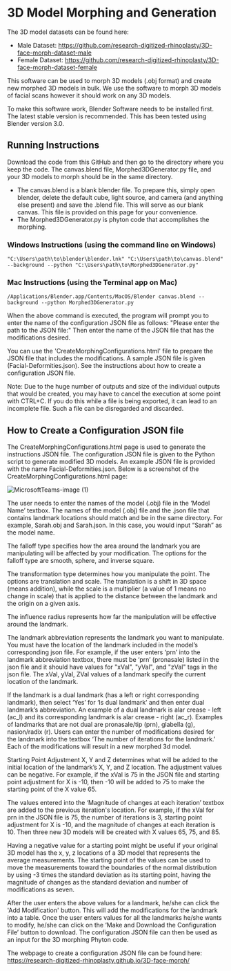 # 3D Model Morphing and Generation

The 3D model datasets can be found here:
- Male Dataset: https://github.com/research-digitized-rhinoplasty/3D-face-morph-dataset-male
- Female Dataset: https://github.com/research-digitized-rhinoplasty/3D-face-morph-dataset-female

This software can be used to morph 3D models (.obj format) and create new morphed 3D models in bulk. We use the software to morph 3D models of facial scans however it should work on any 3D models.

To make this software work, Blender Software needs to be installed first. The latest stable version is recommended. This has been tested using Blender version 3.0. 

## Running Instructions
Download the code from this GitHub and then go to the directory where you keep the code. The canvas.blend file, Morphed3DGenerator.py file, and your 3D models to morph should be in the same directory. 
- The canvas.blend is a blank blender file. To prepare this, simply open blender, delete the default cube, light source, and camera (and anything else present) and save the .blend file. This will serve as our blank canvas. This file is provided on this page for your convenience. 
- The Morphed3DGenerator.py is phyton code that accomplishes the morphing.

### Windows Instructions (using the command line on Windows)

```
"C:\Users\path\to\blender\blender.lnk" "C:\Users\path\to\canvas.blend" --background --python "C:\Users\path\to\Morphed3DGenerator.py" 
```

### Mac Instructions (using the Terminal app on Mac)

```
/Applications/Blender.app/Contents/MacOS/Blender canvas.blend --background --python Morphed3DGenerator.py
```

When the above command is executed, the program will prompt you to enter the name of the configuration JSON file as follows: "Please enter the path to the JSON file:" Then enter the name of the JSON file that has the modifications desired. 

You can use the 'CreateMorphingConfigurations.html' file to prepare the JSON file that includes the modifications. A sample JSON file is given (Facial-Deformities.json). See the instructions about how to create a configuration JSON file.

Note:
Due to the huge number of outputs and size of the individual outputs that would be created, you may have to cancel the execution at some point with CTRL+C. If you do this while a file is being exported, it can lead to an incomplete file. Such a file can be disregarded and discarded.

## How to Create a Configuration JSON file

The CreateMorphingConfigurations.html page is used to generate the instructions JSON file. The configuration JSON file is given to the Python script to generate modified 3D models. An example JSON file is provided with the name Facial-Deformities.json. Below is a screenshot of the CreateMorphingConfigurations.html page:


![MicrosoftTeams-image (1)](https://user-images.githubusercontent.com/91271377/190245090-75241145-1a97-4ae1-a609-eb7168d77769.png)


The user needs to enter the names of the model (.obj) file in the ‘Model Name’ textbox. The names of the model (.obj) file and the .json file that contains landmark locations should match and be in the same directory. For example, Sarah.obj and Sarah.json. In this case, you would input “Sarah” as the model name. 

The falloff type specifies how the area around the landmark you are manipulating will be affected by your modification. The options for the falloff type are smooth, sphere, and inverse square. 

The transformation type determines how you manipulate the point. The options are translation and scale. The translation is a shift in 3D space (means addition), while the scale is a multiplier (a value of 1 means no change in scale) that is applied to the distance between the landmark and the origin on a given axis. 

The influence radius represents how far the manipulation will be effective around the landmark.

The landmark abbreviation represents the landmark you want to manipulate. You must have the location of the landmark included in the model’s corresponding json file. For example, if the user enters ‘prn’ into the landmark abbreviation textbox, there must be ‘prn’ (pronasale) listed in the json file and it should have values for "xVal", "yVal", and "zVal" tags in the json file. The xVal, yVal, ZVal values of a landmark specify the current location of the landmark. 

If the landmark is a dual landmark (has a left or right corresponding landmark), then select ‘Yes’ for ‘Is dual landmark’ and then enter dual landmark’s abbreviation. An example of a dual landmark is alar crease - left (ac_l) and its corresponding landmark is alar crease - right (ac_r). Examples of landmarks that are not dual are pronasale/tip (prn), glabella (g), nasion/radix (r).
Users can enter the number of modifications desired for the landmark into the textbox ‘The number of iterations for the landmark.’ Each of the modifications will result in a new morphed 3d model.

Starting Point Adjustment X, Y and Z determines what will be added to the initial location of the landmark’s X, Y, and Z location. The adjustment values can be negative. For example, if the xVal is 75 in the JSON file and starting point adjustment for X is -10, then -10 will be added to 75 to make the starting point of the X value 65.

The values entered into the ‘Magnitude of changes at each iteration’ textbox are added to the previous iteration's location. For example, if the xVal for prn in the JSON file is 75, the number of iterations is 3, starting point adjustment for X is -10, and the magnitude of changes at each iteration is 10. Then three new 3D models will be created with X values 65, 75, and 85. 

Having a negative value for a starting point might be useful if your original 3D model has the x, y, z locations of a 3D model that represents the average measurements. The starting point of the values can be used to move the measurements toward the boundaries of the normal distribution by using -3 times the standard deviation as its starting point, having the magnitude of changes as the standard deviation and number of modifications as seven.

After the user enters the above values for a landmark, he/she can click the 'Add Modification' button. This will add the modifications for the landmark into a table. Once the user enters values for all the landmarks he/she wants to modify, he/she can click on the ‘Make and Download the Configuration File’ button to download. The configuration JSON file can then be used as an input for the 3D morphing Phyton code.

The webpage to create a configuration JSON file can be found here: https://research-digitized-rhinoplasty.github.io/3D-face-morph/

